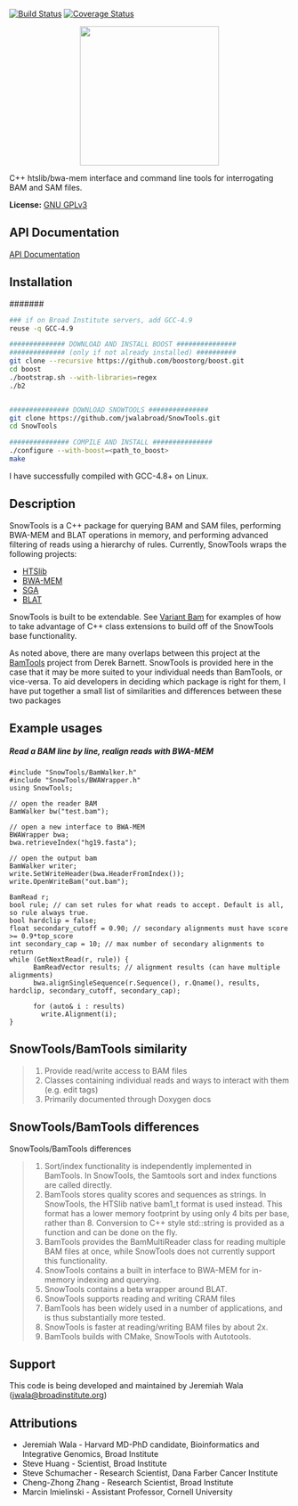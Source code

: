 [![Build Status](https://travis-ci.org/jwalabroad/SnowTools.svg?branch=master)](https://travis-ci.org/jwalabroad/SnowTools)
[![Coverage Status](https://coveralls.io/repos/jwalabroad/SnowTools/badge.svg?branch=master&service=github)](https://coveralls.io/github/jwalabroad/SnowTools?branch=master)

<div style="text-align:center"><img src="https://raw.githubusercontent.com/jwalabroad/SnowTools/master/figs/labels_st.png" width="250"></div>

C++ htslib/bwa-mem interface and command line tools for interrogating BAM and SAM files.

**License:** [GNU GPLv3][license]

API Documentation
-----------------
[API Documentation][htmldoc]

Installation
------------

#######
```bash
### if on Broad Institute servers, add GCC-4.9
reuse -q GCC-4.9

############## DOWNLOAD AND INSTALL BOOST ###############
############## (only if not already installed) ##########
git clone --recursive https://github.com/boostorg/boost.git
cd boost
./bootstrap.sh --with-libraries=regex
./b2


############### DOWNLOAD SNOWTOOLS ############### 
git clone https://github.com/jwalabroad/SnowTools.git
cd SnowTools

############### COMPILE AND INSTALL ###############
./configure --with-boost=<path_to_boost>
make
```
 
I have successfully compiled with GCC-4.8+ on Linux.

Description
-----------

SnowTools is a C++ package for querying BAM and SAM files, performing 
BWA-MEM and BLAT operations in memory, and performing advanced filtering of 
reads using a hierarchy of rules. Currently, SnowTools wraps the following projects:
* [HTSlib][htslib]
* [BWA-MEM][BWA]
* [SGA][SGA]
* [BLAT][BLAT]

SnowTools is built to be extendable. See [Variant Bam][var] for examples of how to take advantage of C++
class extensions to build off of the SnowTools base functionality. 

As noted above, there are many overlaps between this project at the [BamTools][BT] project from Derek Barnett.
SnowTools is provided here in the case that it may be more suited to your individual needs than BamTools, or vice-versa. To
aid developers in deciding which package is right for them, I have put together a small list of 
similarities and differences between these two packages
 
Example usages
--------------
##### Read a BAM line by line, realign reads with BWA-MEM
```
#include "SnowTools/BamWalker.h"
#include "SnowTools/BWAWrapper.h"
using SnowTools;

// open the reader BAM
BamWalker bw("test.bam");

// open a new interface to BWA-MEM
BWAWrapper bwa;
bwa.retrieveIndex("hg19.fasta");

// open the output bam
BamWalker writer;
write.SetWriteHeader(bwa.HeaderFromIndex());
write.OpenWriteBam("out.bam");

BamRead r;
bool rule; // can set rules for what reads to accept. Default is all, so rule always true.
bool hardclip = false;
float secondary_cutoff = 0.90; // secondary alignments must have score >= 0.9*top_score
int secondary_cap = 10; // max number of secondary alignments to return
while (GetNextRead(r, rule)) {
      BamReadVector results; // alignment results (can have multiple alignments)
      bwa.alignSingleSequence(r.Sequence(), r.Qname(), results, hardclip, secondary_cutoff, secondary_cap);

      for (auto& i : results)
        write.Alignment(i);
}
```

SnowTools/BamTools similarity
-----------------------------

> 1. Provide read/write access to BAM files
> 2. Classes containing individual reads and ways to interact with them (e.g. edit tags)
> 3. Primarily documented through Doxygen docs

SnowTools/BamTools differences
------------------------------
SnowTools/BamTools differences
> 1. Sort/index functionality is independently implemented in BamTools. In SnowTools, the Samtools 
 sort and index functions are called directly.
> 2. BamTools stores quality scores and sequences as strings. In SnowTools, the HTSlib native bam1_t format
 is used instead. This format has a lower memory footprint by using only 4 bits per base, rather than 8. 
 Conversion to C++ style std::string is provided as a function and can be done on the fly.
> 3. BamTools provides the BamMultiReader class for reading multiple BAM files at once, while 
 SnowTools does not currently support this functionality.
> 4. SnowTools contains a built in interface to BWA-MEM for in-memory indexing and querying.
> 5. SnowTools contains a beta wrapper around BLAT.
> 6. SnowTools supports reading and writing CRAM files
> 7. BamTools has been widely used in a number of applications, and is thus substantially more tested.
> 8. SnowTools is faster at reading/writing BAM files by about 2x.
> 9. BamTools builds with CMake, SnowTools with Autotools.

Support
-------
This code is being developed and maintained by Jeremiah Wala (jwala@broadinstitute.org)

Attributions
------------
* Jeremiah Wala - Harvard MD-PhD candidate, Bioinformatics and Integrative Genomics, Broad Institute
* Steve Huang - Scientist, Broad Institute
* Steve Schumacher - Research Scientist, Dana Farber Cancer Institute
* Cheng-Zhong Zhang - Research Scientist, Broad Institute
* Marcin Imielinski - Assistant Professor, Cornell University

[htslib]: https://github.com/samtools/htslib.git

[SGA]: https://github.com/jts/sga

[BLAT]: https://genome.ucsc.edu/cgi-bin/hgBlat?command=start

[BWA]: https://github.com/lh3/bwa

[license]: https://github.com/broadinstitute/variant-bam/blob/master/LICENSE

[BamTools]: https://raw.githubusercontent.com/wiki/pezmaster31/bamtools/Tutorial_Toolkit_BamTools-1.0.pdf

[API]: http://pezmaster31.github.io/bamtools/annotated.html

[htmldoc]: http://jwalabroad.github.io/SnowTools/doxygen

[var]: https://github.com/jwalabroad/VariantBam

[BT]: https://github.com/pezmaster31/bamtools
